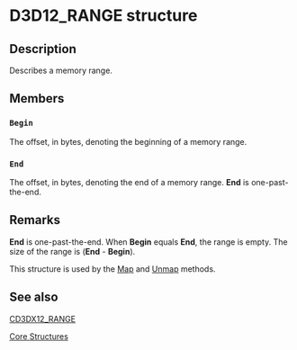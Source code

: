 # D3D12_RANGE structure

## Description

Describes a memory range.

## Members

### `Begin`

The offset, in bytes, denoting the beginning of a memory range.

### `End`

The offset, in bytes, denoting the end of a memory range.
**End** is one-past-the-end.

## Remarks

**End** is one-past-the-end.
When **Begin** equals **End**, the range is empty.
The size of the range is (**End** - **Begin**).

This structure is used by the [Map](https://learn.microsoft.com/windows/desktop/api/d3d12/nf-d3d12-id3d12resource-map) and [Unmap](https://learn.microsoft.com/windows/desktop/api/d3d12/nf-d3d12-id3d12resource-unmap) methods.

## See also

[CD3DX12_RANGE](https://learn.microsoft.com/windows/desktop/direct3d12/cd3dx12-range)

[Core Structures](https://learn.microsoft.com/windows/desktop/direct3d12/direct3d-12-structures)